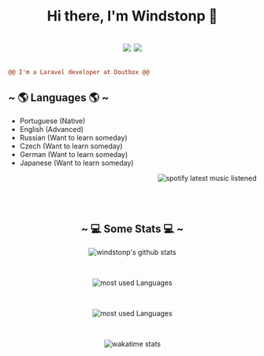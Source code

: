 



  <h1 align="center"> 
    Hi there, I'm Windstonp 👋
    <br />
    
   <div align="center">
        
   [![](https://img.shields.io/badge/-linkedin-0073B1?style=flat-square)](https://www.linkedin.com/in/windstonp/)
   [![](https://img.shields.io/badge/-twitter-1C9CEA?style=flat-square)](https://twitter.com/windstonp)
     
   </div>
  </h1>
  
```diff
@@ I'm a Laravel developer at Doutbox @@
```
  
   <div>
      <h2 align="left"> ~ 🌎 Languages 🌎  ~</h2>
      <p>
   
   - Portuguese (Native)
   - English (Advanced) 
   - Russian (Want to learn someday) 
   - Czech (Want to learn someday)
   - German (Want to learn someday)
   - Japanese (Want to learn someday)
   
<img src="https://spotify-recently-played-readme.vercel.app/api?user=22rfam3nqh7zns4jbf4q5nn3a&count=3" align="right" alt="spotify latest music listened">
   
   </p>
         
  </div>

  <br />
  <br />
  <br />
  <br />
  
   <div align="center">
      <h2 align="center"> ~ 💻 Some Stats 💻  ~</h2>
      <p align="center">
        
   ![windstonp's github stats](https://github-readme-stats.vercel.app/api?username=windstonp&show_icons=true&theme=radical)
      </p>
    </div>
  <br />
  <div align="center">
    <p align="center" >
      <img src="https://github-readme-stats.vercel.app/api/top-langs/?username=windstonp&layout=compact&theme=radical" align="center" alt="most used Languages">
   </p>
  </div>
  <br />
   <div  align="center">
      <p  align="center">
        <img src="https://github-readme-streak-stats.herokuapp.com/?user=windstonp&theme=radical" align="center" alt="most used Languages">
      </p>
    </div>
   <br />
  <div align="center">
    <p align="center" >
    
   <img src="https://github-readme-stats.vercel.app/api/wakatime?username=windstonp&theme=radical&layout=compact"  align="center" alt="wakatime stats" />
    
   </p>
  </div>

